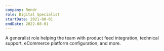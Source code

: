 ```yaml
---
company: Rendr
role: Digital Specialist
startDate: 2021-08-01
endDate: 2022-08-01
---
```

A generalist role helping the team with product feed integration, technical support, eCommerce platform configuration, and more.